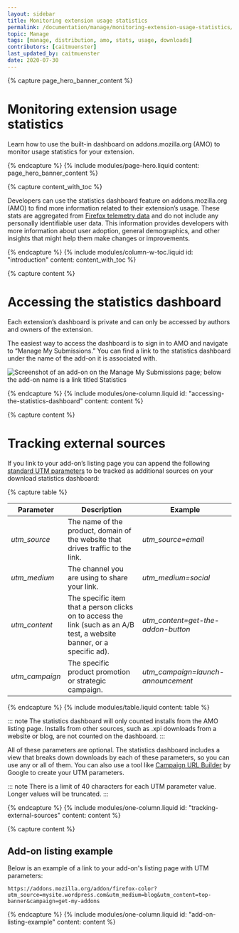```yaml
---
layout: sidebar
title: Monitoring extension usage statistics
permalink: /documentation/manage/monitoring-extension-usage-statistics/
topic: Manage
tags: [manage, distribution, amo, stats, usage, downloads]
contributors: [caitmuenster]
last_updated_by: caitmuenster
date: 2020-07-30
---
```


<!-- Page Hero Banner -->

{% capture page_hero_banner_content %}

# Monitoring extension usage statistics

Learn how to use the built-in dashboard on addons.mozilla.org (AMO) to monitor usage statistics for your extension.

{% endcapture %}
{% include modules/page-hero.liquid
	content: page_hero_banner_content
%}

<!-- END: Page Hero Banner -->

<!-- Content with Table of Contents Module -->

{% capture content_with_toc %}

Developers can use the statistics dashboard feature on addons.mozilla.org (AMO) to find more information related to their extension’s usage. These stats are aggregated from [Firefox telemetry data](https://support.mozilla.org/kb/telemetry-clientid) and do not include any personally identifiable user data. This information provides developers with more information about user adoption, general demographics, and other insights that might help them make changes or improvements.

{% endcapture %}
{% include modules/column-w-toc.liquid
  id: "introduction"
  content: content_with_toc
%}

<!-- END: Content with Table of Contents -->

<!-- Single Column Body Module -->

{% capture content %}

# Accessing the statistics dashboard

Each extension’s dashboard is private and can only be accessed by authors and owners of the extension.

The easiest way to access the dashboard is to sign in to AMO and navigate to “Manage My Submissions.” You can find a link to the statistics dashboard under the name of the add-on it is associated with.

![Screenshot of an add-on on the Manage My Submissions page; below the add-on name is a link titled Statistics](/assets/img/documentation/manage/manage_my_submissions_statistics.png)

{% endcapture %}
{% include modules/one-column.liquid
  id: "accessing-the-statistics-dashboard"
  content: content
%}

<!-- END: Single Column Body Module -->

<!-- Single Column Body Module -->

{% capture content %}

# Tracking external sources

If you link to your add-on’s listing page you can append the following [standard UTM parameters](https://en.wikipedia.org/wiki/UTM_parameters) to be tracked as additional sources on your download statistics dashboard:

<!-- Table -->

{% capture table %}

| Parameter             | Description   | Example             |
| ------------------------------------- | ------------------- | -------------------------- |
| <em>utm_source</em>		| The name of the product, domain of the website that drives traffic to the link. | <em>utm_source=email</em> |
| <em>utm_medium</em> | The channel you are using to share your link.  | <em>utm_medium=social</em> |
| <em>utm_content</em> | The specific item that a person clicks on to access the link (such as an A/B test, a website banner, or a specific ad). | <em>utm_content=get-the-addon-button</em> |
| <em>utm_campaign</em> | The specific product promotion or strategic campaign. | <em>utm_campaign=launch-announcement</em> |

{% endcapture %}
{% include modules/table.liquid
	content: table
%}

::: note
The statistics dashboard will only counted installs from the AMO listing page. Installs from other sources, such as .xpi downloads from a website or blog, are not counted on the dashboard. 
:::

<!-- END: Table -->

All of these parameters are optional. The statistics dashboard includes a view that breaks down downloads by each of these parameters, so you can use any or all of them. You can also use a tool like [Campaign URL Builder](https://ga-dev-tools.appspot.com/campaign-url-builder/) by Google to create your UTM parameters.

::: note
There is a limit of 40 characters for each UTM parameter value. Longer values will be truncated.
:::

{% endcapture %}
{% include modules/one-column.liquid
  id: "tracking-external-sources"
  content: content
%}

<!-- END: Single Column Body Module -->

<!-- Single Column Body Module -->

{% capture content %}

## Add-on listing example

Below is an example of a link to your add-on's listing page with UTM parameters:

`https://addons.mozilla.org/addon/firefox-color?utm_source=mysite.wordpress.com&utm_medium=blog&utm_content=top-banner&campaign=get-my-addons`

{% endcapture %}
{% include modules/one-column.liquid
  id: "add-on-listing-example"
  content: content
%}

<!-- END: Single Column Body Module -->
